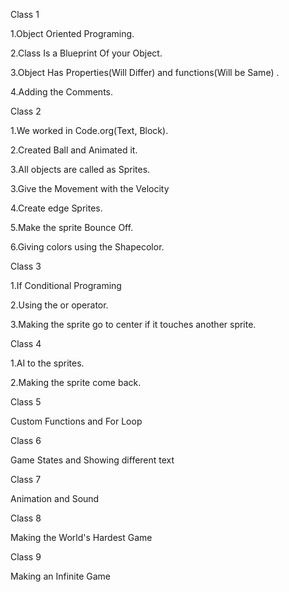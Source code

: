Class 1

 1.Object Oriented Programing.

2.Class Is a Blueprint Of  your Object.

3.Object Has Properties(Will Differ) and functions(Will be Same) .

4.Adding the Comments.

Class 2

1.We worked in Code.org(Text, Block).

2.Created Ball and Animated it.

3.All objects are called as Sprites.

3.Give the Movement with the Velocity

4.Create edge Sprites.

5.Make the sprite Bounce Off.

6.Giving colors using the Shapecolor.

Class 3

1.If Conditional Programing

2.Using the or operator.

3.Making the sprite go to center if it touches another sprite.

Class 4

1.AI to the sprites.

2.Making the sprite come back.

Class 5

Custom Functions and For Loop

Class 6

Game States and Showing different text

Class 7

Animation and Sound

Class 8

Making the World's Hardest Game

Class 9

Making an Infinite Game